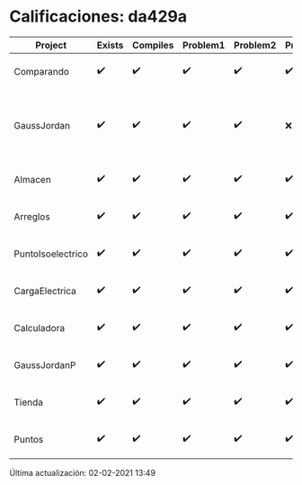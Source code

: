 # Calificaciones: da429a
|Project|Exists|Compiles|Problem1|Problem2|Problem3|Extra|Grade|CommitHash|CommitDate|CheckDate|DueDate|Comments|
|-|-|-|-|-|-|-|-|-|-|-|-|-|
|Comparando|✔️|✔️|✔️|✔️|✔️|✔️|10.0|d7850b3402f74258d9920da7d3a9f4bf9f38dea1|21-01-2021 00:00:00|31-01-2021 23:21:00|28-01-2021 21:00:00|nan|
|GaussJordan|✔️|✔️|✔️|✔️|❌|✔️|10.0|50aace5c5a8d1a592b536f10d08fab2a65829826|25-10-2020 00:13:22|29-10-2020 21:33:54|29-10-2020 21:00:00|//No avisa al usuario que el sistema no tiene solución/|
|Almacen|✔️|✔️|✔️|✔️|✔️|✔️|10.0|b98959049a4e883af11dbcd5fe1e27fe2f921343|28-11-2020 14:10:30|28-11-2020 21:01:16|04-12-2020 21:00:00|///|
|Arreglos|✔️|✔️|✔️|✔️|✔️|✔️|10.0|1ff1ddae1fa309ab630dd25ad55b0aa62acc8b3a|20-10-2020 10:39:12|27-10-2020 22:23:00|22-10-2020 21:00:00|///|
|PuntoIsoelectrico|✔️|✔️|✔️|✔️|✔️|✔️|10.0|fbfc1f0827aaef51efe7a4e7a483247d2f19b2c3|22-11-2020 20:53:51|22-11-2020 21:01:03|26-11-2020 21:00:00|///|
|CargaElectrica|✔️|✔️|✔️|✔️|✔️|✔️|10.0|5d5d8f59bacd8df68a201b343209b5cb1c1a6c00|18-11-2020 12:53:14|18-11-2020 21:36:50|19-11-2020 21:00:00|///|
|Calculadora|✔️|✔️|✔️|✔️|✔️|✔️|10.0|3fc2592b4c67bb5d592aaeb5e410967f74685abe|08-10-2020 14:04:08|15-10-2020 21:24:08|15-10-2020 21:00:00|nan|
|GaussJordanP|✔️|✔️|✔️|✔️|✔️|✔️|10.0|9d272976f3d5e8fb84effa6141a148ba24228cd6|10-01-2021 14:00:37|10-01-2021 21:10:48|14-01-2021 21:00:00|///|
|Tienda|✔️|✔️|✔️|✔️|✔️|✔️|10.0|7d0ebe48bb4c6c377ba32b6b399dfdfbd4900d23|08-12-2020 21:12:44|09-12-2020 21:14:28|11-12-2020 21:00:00|///|
|Puntos|✔️|✔️|✔️|✔️|✔️|✔️|10.0|af6e5763ef917e746ac7ea84ed905e56274de6e6|03-11-2020 19:32:21|03-11-2020 21:31:54|05-11-2020 21:00:00|///|

Última actualización: 02-02-2021 13:49